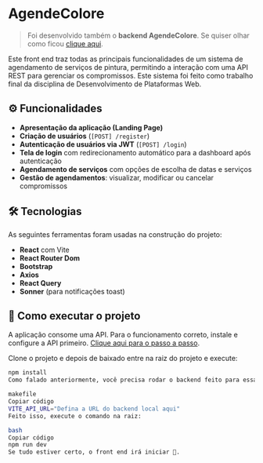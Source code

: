 # AgendeColore

> Foi desenvolvido também o **backend AgendeColore**. Se quiser olhar como ficou [clique aqui](#).

Este front end traz todas as principais funcionalidades de um sistema de agendamento de serviços de pintura, permitindo a interação com uma API REST para gerenciar os compromissos. Este sistema foi feito como trabalho final da disciplina de Desenvolvimento de Plataformas Web.

## ⚙️ Funcionalidades

- **Apresentação da aplicação (Landing Page)**
- **Criação de usuários** (`[POST] /register`)
- **Autenticação de usuários via JWT** (`[POST] /login`)
- **Tela de login** com redirecionamento automático para a dashboard após autenticação
- **Agendamento de serviços** com opções de escolha de datas e serviços
- **Gestão de agendamentos**: visualizar, modificar ou cancelar compromissos

## 🛠 Tecnologias

As seguintes ferramentas foram usadas na construção do projeto:

- **React** com Vite
- **React Router Dom**
- **Bootstrap**
- **Axios**
- **React Query**
- **Sonner** (para notificações toast)

## 🚀 Como executar o projeto

A aplicação consome uma API. Para o funcionamento correto, instale e configure a API primeiro. [Clique aqui para o passo a passo](#).

Clone o projeto e depois de baixado entre na raiz do projeto e execute:

```bash
npm install
Como falado anteriormente, você precisa rodar o backend feito para essa aplicação para o funcionamento correto. Defina um arquivo .env.local na raiz do projeto e copie todas as variáveis do .env.local.example.

makefile
Copiar código
VITE_API_URL="Defina a URL do backend local aqui"
Feito isso, execute o comando na raiz:

bash
Copiar código
npm run dev
Se tudo estiver certo, o front end irá iniciar 🚀.

